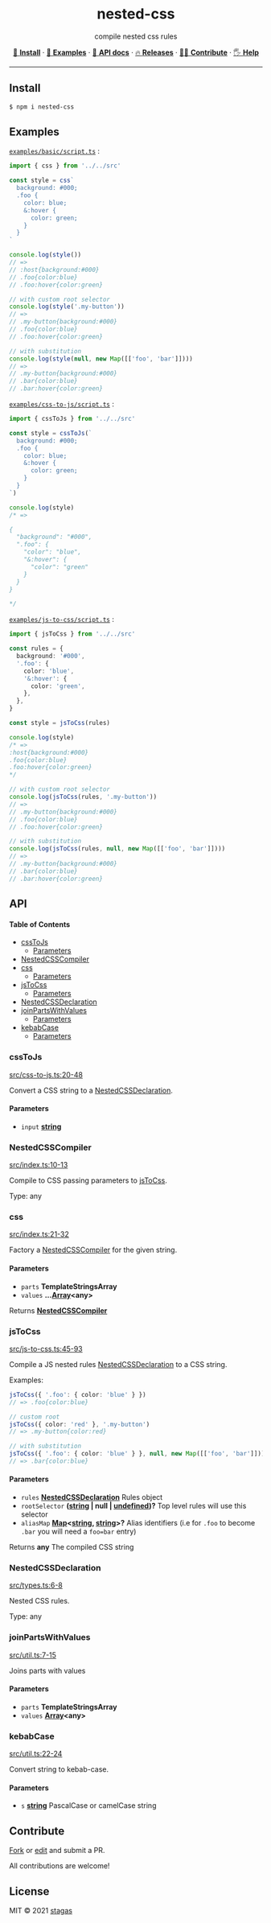 <h1 align="center">nested-css</h1>

<p align="center">
compile nested css rules
</p>

<p align="center">
   <a href="#Install">🔧 <strong>Install</strong></a>
 · <a href="#Examples">🧩 <strong>Examples</strong></a>
 · <a href="#API">📜 <strong>API docs</strong></a>
 · <a href="https://github.com/stagas/nested-css/releases">🔥 <strong>Releases</strong></a>
 · <a href="#Contribute">💪🏼 <strong>Contribute</strong></a>
 · <a href="https://github.com/stagas/nested-css/issues">🖐️ <strong>Help</strong></a>
</p>

---

## Install

```sh
$ npm i nested-css
```

## Examples

[`examples/basic/script.ts`](examples/basic/script.ts) :

```ts
import { css } from '../../src'

const style = css`
  background: #000;
  .foo {
    color: blue;
    &:hover {
      color: green;
    }
  }
`

console.log(style())
// =>
// :host{background:#000}
// .foo{color:blue}
// .foo:hover{color:green}

// with custom root selector
console.log(style('.my-button'))
// =>
// .my-button{background:#000}
// .foo{color:blue}
// .foo:hover{color:green}

// with substitution
console.log(style(null, new Map([['foo', 'bar']])))
// =>
// .my-button{background:#000}
// .bar{color:blue}
// .bar:hover{color:green}
```

[`examples/css-to-js/script.ts`](examples/css-to-js/script.ts) :

```ts
import { cssToJs } from '../../src'

const style = cssToJs(`
  background: #000;
  .foo {
    color: blue;
    &:hover {
      color: green;
    }
  }
`)

console.log(style)
/* =>

{
  "background": "#000",
  ".foo": {
    "color": "blue",
    "&:hover": {
      "color": "green"
    }
  }
}

*/
```

[`examples/js-to-css/script.ts`](examples/js-to-css/script.ts) :

```ts
import { jsToCss } from '../../src'

const rules = {
  background: '#000',
  '.foo': {
    color: 'blue',
    '&:hover': {
      color: 'green',
    },
  },
}

const style = jsToCss(rules)

console.log(style)
/* =>
:host{background:#000}
.foo{color:blue}
.foo:hover{color:green}
*/

// with custom root selector
console.log(jsToCss(rules, '.my-button'))
// =>
// .my-button{background:#000}
// .foo{color:blue}
// .foo:hover{color:green}

// with substitution
console.log(jsToCss(rules, null, new Map([['foo', 'bar']])))
// =>
// .my-button{background:#000}
// .bar{color:blue}
// .bar:hover{color:green}
```

## API

<!-- Generated by documentation.js. Update this documentation by updating the source code. -->

#### Table of Contents

- [cssToJs](#csstojs)
  - [Parameters](#parameters)
- [NestedCSSCompiler](#nestedcsscompiler)
- [css](#css)
  - [Parameters](#parameters-1)
- [jsToCss](#jstocss)
  - [Parameters](#parameters-2)
- [NestedCSSDeclaration](#nestedcssdeclaration)
- [joinPartsWithValues](#joinpartswithvalues)
  - [Parameters](#parameters-3)
- [kebabCase](#kebabcase)
  - [Parameters](#parameters-4)

### cssToJs

[src/css-to-js.ts:20-48](https://github.com/stagas/nested-css/blob/6df52c799f042bdbc4ace85b59452743504e199e/src/css-to-js.ts#L20-L48 "Source code on GitHub")

Convert a CSS string to a [NestedCSSDeclaration](#nestedcssdeclaration).

#### Parameters

- `input` **[string](https://developer.mozilla.org/docs/Web/JavaScript/Reference/Global_Objects/String)**&#x20;

### NestedCSSCompiler

[src/index.ts:10-13](https://github.com/stagas/nested-css/blob/6df52c799f042bdbc4ace85b59452743504e199e/src/index.ts#L7-L9 "Source code on GitHub")

Compile to CSS passing parameters to [jsToCss](#jstocss).

Type: any

### css

[src/index.ts:21-32](https://github.com/stagas/nested-css/blob/6df52c799f042bdbc4ace85b59452743504e199e/src/index.ts#L21-L32 "Source code on GitHub")

Factory a [NestedCSSCompiler](#nestedcsscompiler) for the given string.

#### Parameters

- `parts` **TemplateStringsArray**&#x20;
- `values` **...[Array](https://developer.mozilla.org/docs/Web/JavaScript/Reference/Global_Objects/Array)\<any>**&#x20;

Returns **[NestedCSSCompiler](#nestedcsscompiler)**&#x20;

### jsToCss

[src/js-to-css.ts:45-93](https://github.com/stagas/nested-css/blob/6df52c799f042bdbc4ace85b59452743504e199e/src/js-to-css.ts#L45-L93 "Source code on GitHub")

Compile a JS nested rules [NestedCSSDeclaration](#nestedcssdeclaration) to a CSS string.

Examples:

```ts
jsToCss({ '.foo': { color: 'blue' } })
// => .foo{color:blue}

// custom root
jsToCss({ color: 'red' }, '.my-button')
// => .my-button{color:red}

// with substitution
jsToCss({ '.foo': { color: 'blue' } }, null, new Map([['foo', 'bar']]))
// => .bar{color:blue}
```

#### Parameters

- `rules` **[NestedCSSDeclaration](#nestedcssdeclaration)** Rules object
- `rootSelector` **([string](https://developer.mozilla.org/docs/Web/JavaScript/Reference/Global_Objects/String) | null | [undefined](https://developer.mozilla.org/docs/Web/JavaScript/Reference/Global_Objects/undefined))?** Top level rules will use this selector
- `aliasMap` **[Map](https://developer.mozilla.org/docs/Web/JavaScript/Reference/Global_Objects/Map)<[string](https://developer.mozilla.org/docs/Web/JavaScript/Reference/Global_Objects/String), [string](https://developer.mozilla.org/docs/Web/JavaScript/Reference/Global_Objects/String)>?** Alias identifiers (i.e for `.foo` to become `.bar`
  you will need a `foo=bar` entry)

Returns **any** The compiled CSS string

### NestedCSSDeclaration

[src/types.ts:6-8](https://github.com/stagas/nested-css/blob/6df52c799f042bdbc4ace85b59452743504e199e/src/types.ts#L3-L5 "Source code on GitHub")

Nested CSS rules.

Type: any

### joinPartsWithValues

[src/util.ts:7-15](https://github.com/stagas/nested-css/blob/6df52c799f042bdbc4ace85b59452743504e199e/src/util.ts#L7-L15 "Source code on GitHub")

Joins parts with values

#### Parameters

- `parts` **TemplateStringsArray**&#x20;
- `values` **[Array](https://developer.mozilla.org/docs/Web/JavaScript/Reference/Global_Objects/Array)\<any>**&#x20;

### kebabCase

[src/util.ts:22-24](https://github.com/stagas/nested-css/blob/6df52c799f042bdbc4ace85b59452743504e199e/src/util.ts#L22-L24 "Source code on GitHub")

Convert string to kebab-case.

#### Parameters

- `s` **[string](https://developer.mozilla.org/docs/Web/JavaScript/Reference/Global_Objects/String)** PascalCase or camelCase string

## Contribute

[Fork](https://github.com/stagas/nested-css/fork) or
[edit](https://github.dev/stagas/nested-css) and submit a PR.

All contributions are welcome!

## License

MIT © 2021
[stagas](https://github.com/stagas)
